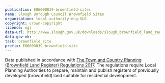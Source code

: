 ```yaml
---
publication: E06000039-brownfield-sites
name: Slough Borough Council Brownfield Sites
organisation: local-authority-eng:SLG
copyright: crown-copyright
licence: ogl
data-url: http://www.slough.gov.uk/downloads/slough_brownfield_land_register_01-12-2017.csv
data-gov-uk: 
task: brownfield_site
prefix: E06000039-brownfield-site
---
```


Data published in accordance with [The Town and Country Planning (Brownfield Land Register) Regulations 2017](http://www.legislation.gov.uk/uksi/2017/403/contents/made).
The regulations require Local Planning Authorities to prepare, maintain and publish registers of previously developed (brownfield) land suitable for residential development.

